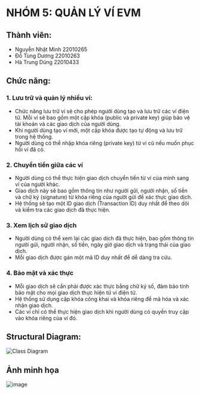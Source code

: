 # NHÓM 5: QUẢN LÝ VÍ EVM 

## Thành viên:
- Nguyễn Nhật Minh 22010265
- Đỗ Tùng Dương 22010263
- Hà Trung Dũng 22010433

## Chức năng:
### 1. Lưu trữ và quản lý nhiều ví:
- Chức năng lưu trữ ví sẽ cho phép người dùng tạo và lưu trữ các ví điện tử. Mỗi ví sẽ bao gồm một cặp khóa (public và private key) giúp bảo vệ tài khoản và các giao dịch của người dùng.
- Khi người dùng tạo ví mới, một cặp khóa được tạo tự động và lưu trữ trong hệ thống.
- Người dùng có thể nhập khóa riêng (private key) từ ví cũ nếu muốn phục hồi ví đã có.

### 2. Chuyển tiền giữa các ví
- Người dùng có thể thực hiện giao dịch chuyển tiền từ ví của mình sang ví của người khác.
- Giao dịch này sẽ bao gồm thông tin như người gửi, người nhận, số tiền và chữ ký (signature) từ khóa riêng của người gửi để xác thực giao dịch.
- Hệ thống sẽ tạo một ID giao dịch (Transaction ID) duy nhất để theo dõi và kiểm tra các giao dịch đã thực hiện.

### 3. Xem lịch sử giao dịch
- Người dùng có thể xem lại các giao dịch đã thực hiện, bao gồm thông tin người gửi, người nhận, số tiền, ngày giờ giao dịch và trạng thái của giao dịch.
- Mỗi giao dịch được gán một mã ID duy nhất để dễ dàng tra cứu.

### 4. Bảo mật và xác thực
- Mỗi giao dịch sẽ cần phải được xác thực bằng chữ ký số, đảm bảo tính bảo mật cho mọi giao dịch thực hiện từ ví điện tử.
- Hệ thống sử dụng cặp khóa công khai và khóa riêng để mã hóa và xác nhận giao dịch.
- Các ví chỉ có thể thực hiện giao dịch khi người dùng có quyền truy cập vào khóa riêng của ví đó.


## Structural Diagram:
![Class Diagram](http://www.plantuml.com/plantuml/proxy?src=https://raw.githubusercontent.com/hibiskush/Nhom5/refs/heads/main/diagram.puml)

## Ảnh minh họa
![image](https://github.com/user-attachments/assets/f3548796-cdca-4477-b466-b00ebb5e8168)

